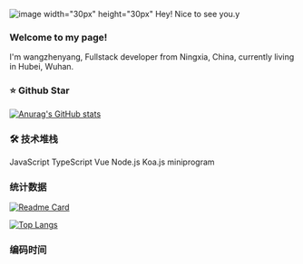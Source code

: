 ![image width="30px" height="30px"](https://user-images.githubusercontent.com/66305203/197138394-ffd42f0e-4e1a-4c67-b5a1-129aa0f8664c.png)  Hey! Nice to see you.y 

### Welcome to my page!
I'm wangzhenyang, Fullstack developer from  Ningxia, China, currently living in  Hubei, Wuhan.

### ⭐️  Github Star
[![Anurag's GitHub stats](https://github-readme-stats.vercel.app/api?username=Colincosmo&count_private=true&show_icons=true&theme=midnight-purple)](https://github.com/Colincosmo/Colincosmo)

### 🛠  技术堆栈
JavaScript TypeScript Vue Node.js Koa.js miniprogram

### 统计数据
[![Readme Card](https://github-readme-stats.vercel.app/api/pin/?username=Colincosmo&repo=vue3-template&show_owner=true&theme=midnight-purple)](https://github.com/Colincosmo/vue3-template)

[![Top Langs](https://github-readme-stats.vercel.app/api/top-langs/?username=Colincosmo&show_owner=true&theme=midnight-purple)](https://github.com/anuraghazra/github-readme-stats)


### 编码时间

